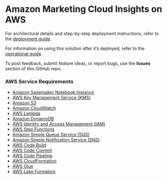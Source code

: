 # Amazon Marketing Cloud Insights on AWS

For architectural details and step-by-step deployment instructions, refer to the [deployment guide](https://fwd.aws/nAmW7?).

For information on using this solution after it’s deployed, refer to the [operational guide](https://fwd.aws/WeWKX?).

To post feedback, submit feature ideas, or report bugs, use the **Issues** section of this GitHub repo.

### AWS Service Requirements
* [Amazon Sagemaker Notebook Instance](https://aws.amazon.com/sagemaker/notebooks/)
* [AWS Key Management Service (KMS)](https://aws.amazon.com/kms/)
* [Amazon S3](https://aws.amazon.com/s3/)
* [Amazon CloudWatch](https://aws.amazon.com/cloudwatch/)
* [AWS Lambda](https://aws.amazon.com/lambda/)
* [Amazon DynamoDB](https://aws.amazon.com/dynamodb/)
* [AWS Identity and Access Management (IAM)](https://aws.amazon.com/iam/)
* [AWS Step Functions](https://aws.amazon.com/step-functions/)
* [Amazon Simple Queue Service (SQS)](https://aws.amazon.com/sqs/)
* [Amazon Simple Notification Service (SNS)](https://aws.amazon.com/sns/)
* [AWS Code Build](https://aws.amazon.com/codebuild/)
* [AWS Code Commit](https://aws.amazon.com/codecommit/)
* [AWS Code Pipeline](https://aws.amazon.com/codepipeline/)
* [AWS CloudFormation](https://aws.amazon.com/cloudformation/)
* [AWS Glue](https://aws.amazon.com/glue/)
* [AWS Lake Formation](https://aws.amazon.com/lake-formation/)
